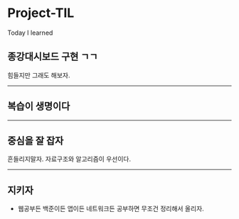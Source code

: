 # Project-TIL
Today I learned

## 종강대시보드 구현 ㄱㄱ
힘들지만 그래도 해보자. 

---

## 복습이 생명이다

---
## 중심을 잘 잡자
흔들리지말자. 자료구조와 알고리즘이 우선이다. 

---

## 지키자
+ 웹공부든 백준이든 앱이든 네트워크든 공부하면 무조건 정리해서 올리자.
 
